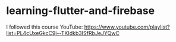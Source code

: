 # learning-flutter-and-firebase
I followed this course YouTube: https://www.youtube.com/playlist?list=PL4cUxeGkcC9j--TKIdkb3ISfRbJeJYQwC
